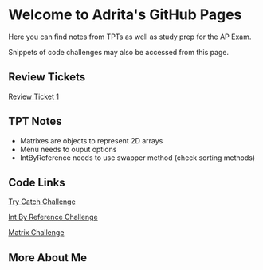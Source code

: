# Welcome to Adrita's GitHub Pages

Here you can find notes from TPTs as well as study prep for the AP Exam.

Snippets of code challenges may also be accessed from this page.

## Review Tickets

[Review Ticket 1](https://github.com/adritac-tech/datastructures/issues/1)

## TPT Notes

* Matrixes are objects to represent 2D arrays
* Menu needs to ouput options 
* IntByReference needs to use swapper method (check sorting methods)

## Code Links

[Try Catch Challenge](https://github.com/adritac-tech/datastructures/blob/main/IndividualChallenges/trycatch.java)

[Int By Reference Challenge](https://github.com/adritac-tech/datastructures/blob/main/IndividualChallenges/IntByReference.java)

[Matrix Challenge](https://github.com/adritac-tech/datastructures/blob/main/IndividualChallenges/Matrix.java)

## More About Me

